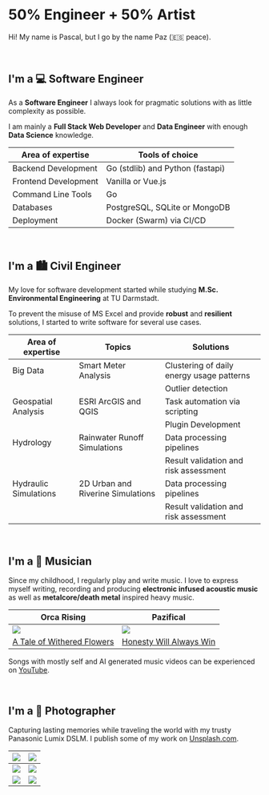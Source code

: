 # 50% Engineer + 50% Artist

Hi! My name is Pascal, but I go by the name Paz (🇪🇸 peace).

<br>

## I'm a :computer: Software Engineer

As a **Software Engineer** I always look for pragmatic solutions with as little complexity as possible.

I am mainly a **Full Stack Web Developer** and **Data Engineer** with enough **Data Science** knowledge.

| Area of expertise    | Tools of choice                   |
| -------------------- | --------------------------------- |
| Backend Development  | Go (stdlib) and Python (fastapi)  |
| Frontend Development | Vanilla or Vue.js                 |
| Command Line Tools   | Go                                |
| Databases            | PostgreSQL, SQLite or MongoDB     |
| Deployment           | Docker (Swarm) via CI/CD          |

<br>

## I'm a :cityscape: Civil Engineer

My love for software development started while studying **M.Sc. Environmental Engineering** at TU Darmstadt. 

To prevent the misuse of MS Excel and provide **robust** and **resilient** solutions, I started to write software for several use cases.

| Area of expertise     | Topics                            | Solutions                                 |
| --------------------- | --------------------------------- | ----------------------------------------- | 
| Big Data              | Smart Meter Analysis              | Clustering of daily energy usage patterns |
|                       |                                   | Outlier detection                         |
| Geospatial Analysis   | ESRI ArcGIS and QGIS              | Task automation via scripting             |
|                       |                                   | Plugin Development                        |
| Hydrology             | Rainwater Runoff Simulations      | Data processing pipelines                 |   
|                       |                                   | Result validation and risk assessment     |                        
| Hydraulic Simulations | 2D Urban and Riverine Simulations | Data processing pipelines                 |                        
|                       |                                   | Result validation and risk assessment     |             

<br>

## I'm a :musical_note: Musician

Since my childhood, I regularly play and write music. I love to express myself writing, recording and producing **electronic infused acoustic music** as well as **metalcore/death metal** inspired heavy music.

| Orca Rising                                                                                                                                                                      | Pazifical                                                                                                                                                                        |
| -------------------------------------------------------------------------------------------------------------------------------------------------------------------------------- | -------------------------------------------------------------------------------------------------------------------------------------------------------------------------------- |
| ![](https://i.ytimg.com/vi/k148Fsn8zCI/hqdefault.jpg?sqp=-oaymwE2CNACELwBSFXyq4qpAygIARUAAIhCGAFwAcABBvABAfgB_gmAAtAFigIMCAAQARhlIFcoUzAP&rs=AOn4CLCXvuY6L6Yf2xlpLa0ZVRxYf-b70A) | ![](https://i.ytimg.com/vi/8RTEC59nC-U/hqdefault.jpg?sqp=-oaymwE2CNACELwBSFXyq4qpAygIARUAAIhCGAFwAcABBvABAfgB_gmAAtAFigIMCAAQARhRIFkoZTAP&rs=AOn4CLC3jBscMVFGXqLmFOJBN8MXcin7Kg) |
| [A Tale of Withered Flowers](https://www.youtube.com/watch?v=k148Fsn8zCI)                                                                                                        | [Honesty Will Always Win](https://www.youtube.com/watch?v=8RTEC59nC-U)                                                                                                           |

Songs with mostly self and AI generated music videos can be experienced on [YouTube](https://www.youtube.com/@pazificalmusic).

<br>

## I'm a :camera_flash: Photographer

Capturing lasting memories while traveling the world with my trusty Panasonic Lumix DSLM. I publish some of my work on [Unsplash.com](https://unsplash.com/@pazifical).

| ![](https://images.unsplash.com/photo-1633550244423-f0d49e3f0eb9?w=800&auto=format&fit=crop&q=60&ixlib=rb-4.0.3&ixid=M3wxMjA3fDB8MHxwcm9maWxlLXBhZ2V8N3x8fGVufDB8fHx8fA%3D%3D) | ![](https://images.unsplash.com/photo-1633550162102-2b229d4e3c75?w=800&auto=format&fit=crop&q=60&ixlib=rb-4.0.3&ixid=M3wxMjA3fDB8MHxwcm9maWxlLXBhZ2V8OHx8fGVufDB8fHx8fA%3D%3D) |
| ------------------------------------------------------------------------------------------------------------------------------------------------------------------------------ | ------------------------------------------------------------------------------------------------------------------------------------------------------------------------------ |
| ![](https://images.unsplash.com/photo-1633549958943-fe1395fae12a?w=800&auto=format&fit=crop&q=60&ixlib=rb-4.0.3&ixid=M3wxMjA3fDB8MHxwcm9maWxlLXBhZ2V8OXx8fGVufDB8fHx8fA%3D%3D) | ![](https://images.unsplash.com/photo-1633257482413-f8554dcc52fa?w=800&auto=format&fit=crop&q=60&ixlib=rb-4.0.3&ixid=M3wxMjA3fDB8MHxwcm9maWxlLXBhZ2V8MTR8fHxlbnwwfHx8fHw%3D)   |
| ![](https://images.unsplash.com/photo-1633257336632-3deafd16bd98?w=800&auto=format&fit=crop&q=60&ixlib=rb-4.0.3&ixid=M3wxMjA3fDB8MHxwcm9maWxlLXBhZ2V8MTh8fHxlbnwwfHx8fHw%3D)   | ![](https://images.unsplash.com/photo-1633257712872-f1dbe3032c29?w=800&auto=format&fit=crop&q=60&ixlib=rb-4.0.3&ixid=M3wxMjA3fDB8MHxwcm9maWxlLXBhZ2V8MTN8fHxlbnwwfHx8fHw%3D)   |
